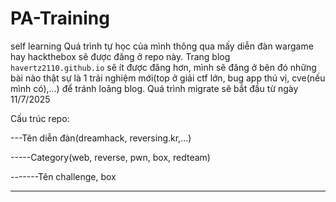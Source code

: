 # PA-Training
self learning
Quá trình tự học của mình thông qua mấy diễn đàn wargame hay hackthebox sẽ được đăng ở repo này. Trang blog `havertz2110.github.io` sẽ ít được đăng hơn, mình sẽ đăng ở bên đó những bài nào thật sự là 1 trải nghiệm mới(top ở giải ctf lớn, bug app thú vị, cve(nếu mình có),...) để tránh loãng blog. Quá trình migrate sẽ bắt đầu từ ngày 11/7/2025

Cấu trúc repo:

---Tên diễn đàn(dreamhack, reversing.kr,...)

-----Category(web, reverse, pwn, box, redteam)

-------Tên challenge, box



---
